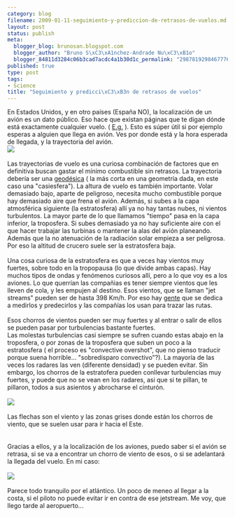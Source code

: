 ```yaml
--- 
category: blog
filename: 2009-01-11-seguimiento-y-prediccion-de-retrasos-de-vuelos.md
layout: post
status: publish
meta: 
  blogger_blog: brunosan.blogspot.com
  blogger_author: "Bruno S\xC3\xA1nchez-Andrade Nu\xC3\xB1o"
  blogger_84811d3284c06b3cad7acdc4a1b30d1c_permalink: "2987819298467776342"
published: true
type: post
tags: 
- Science
title: "Seguimiento y predicci\xC3\xB3n de retrasos de vuelos"
---
```

En Estados Unidos, y en otro países (España NO), la localización de un avión es un dato público. Eso hace que existan páginas que te digan dónde está exactamente cualquier vuelo. ( <a href="http://www.google.com/search?q=flight%20tracker">E.g.</a> ). Esto es súper útil si por ejemplo esperas a alguien que llega en avión. Ves por donde está y la hora esperada de llegada, y la trayectoria del avión.<br /><a href="http://nasonurb.files.wordpress.com/2009/01/bild62.jpg"><img src="http://nasonurb.files.wordpress.com/2009/01/bild62.jpg?w=300" border="0" /></a><br /><br />Las trayectorias de vuelo es una curiosa combinación de factores que en definitiva buscan gastar el mínimo combustible sin retrasos. La trayectoria debería ser una <a href="http://es.wikipedia.org/wiki/Geodésica">geodésica</a> ( la más corta en una geometría dada, en este caso una "casiesfera"). La altura de vuelo es también importante. Volar demasiado bajo, aparte de peligroso, necesita mucho combustible porque hay demasiado aire que frena el avión. Además, si subes a la capa atmosférica siguiente (la estratosfera) allí ya no hay tantas nubes, ni vientos turbulentos. La mayor parte de lo que llamamos "tiempo" pasa en la capa inferior, la troposfera. Si subes demasiado ya no hay suficiente aire con el que hacer trabajar las turbinas o mantener la alas del avión planeando. Además que la no atenuación de la radiación solar empieza a ser peligrosa. Por eso la altitud de crucero suele ser la estratosfera baja.<br /><br />Una cosa curiosa de la estratosfera es que a veces hay vientos muy fuertes, sobre todo en la tropopausa (lo que divide ambas capas). Hay muchos tipos de ondas y fenómenos curiosos allí, pero a lo que voy es a los aviones. Lo que querrían las compañias es tener siempre vientos que les lleven de cola, y les empujen al destino. Esos vientos, que se llaman "jet streams" pueden ser de hasta 398 Km/h. Por eso hay <a href="http://squall.sfsu.edu/crws/jetstream.html">gente</a> que se dedica a medirlos y predecirlos y las compañías los usan para trazar las rutas.<br /><br />Esos chorros de vientos pueden ser muy fuertes y al entrar o salir de ellos se pueden pasar por turbulencias bastante fuertes. <br />Las molestas turbulencias casi siempre se sufren cuando estas abajo en la troposfera, o por zonas de la troposfera que suben un poco a la estratosfera ( el proceso es "convective overshot", que no pienso traducir porque suena horrible... "sobredisparo convectivo"?). La mayoría de las veces los radares las ven (diferente densidad) y se pueden evitar. Sin embargo, los chorros de la estratofera pueden conllevar turbulencias muy fuertes, y puede que no se vean en los radares, asi que si te pillan, te pillaron, todos a sus asientos y abrocharse el cinturón.<br /><br /><a href="http://nasonurb.files.wordpress.com/2009/01/08090118_jetstream_atl_h962.gif"><img src="http://nasonurb.files.wordpress.com/2009/01/08090118_jetstream_atl_h962.gif?w=300" border="0" /></a><br /><br />Las flechas son el viento y las zonas grises donde están los chorros de viento, que se suelen usar para ir hacia el Este.<br /><br /><br />Gracias a ellos, y a la localización de los aviones, puedo saber si el avión se retrasa, si se va a encontrar un chorro de viento de esos, o si se adelantará la llegada del vuelo. En mi caso:<br /><br /><a href="http://nasonurb.files.wordpress.com/2009/01/bild21.jpg"><img src="http://nasonurb.files.wordpress.com/2009/01/bild21.jpg?w=300" border="0" /></a><br /><br />Parece todo tranquilo por el atlántico. Un poco de meneo al llegar a la costa, si el piloto no puede evitar ir en contra de ese jetstream. Me voy, que llego tarde al aeropuerto...
